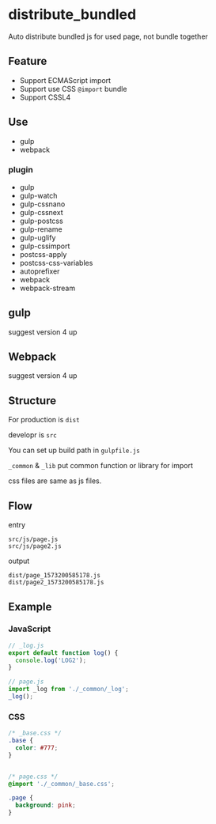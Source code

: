 # distribute_bundled
Auto distribute bundled js for used page, not bundle together

## Feature

* Support ECMAScript import
* Support use CSS `@import` bundle
* Support CSSL4

## Use

* gulp
* webpack

### plugin

* gulp
* gulp-watch
* gulp-cssnano
* gulp-cssnext
* gulp-postcss
* gulp-rename
* gulp-uglify
* gulp-cssimport
* postcss-apply
* postcss-css-variables
* autoprefixer
* webpack
* webpack-stream

## gulp

suggest version 4 up

## Webpack

suggest version 4 up

## Structure

For production is `dist`

developr is `src`

You can set up build path in `gulpfile.js`

`_common` & `_lib` put common function or library for import

css files are same as js files.

## Flow

entry

```
src/js/page.js
src/js/page2.js
```

output

```
dist/page_1573200585178.js
dist/page2_1573200585178.js
```

## Example

### JavaScript

```javascript
// _log.js
export default function log() {
  console.log('LOG2');
}

// page.js
import _log from './_common/_log';
_log();
```

### CSS

```css
/* _base.css */
.base {
  color: #777;
}


/* page.css */
@import './_common/_base.css';

.page {
  background: pink;
}
```
